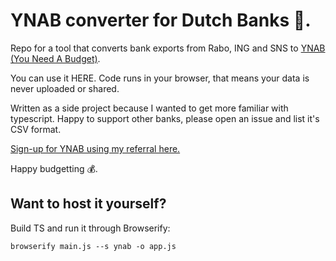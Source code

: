 # YNAB converter for Dutch Banks 🏦.
Repo for a tool that converts bank exports from Rabo, ING and SNS to [YNAB (You Need A Budget)](https://www.youneedabudget.com/).

You can use it HERE. Code runs in your browser, that means your data is never uploaded or shared.

Written as a side project because I wanted to get more familiar with typescript. Happy to support other banks, please open an issue and list it's CSV format.

[Sign-up for YNAB using my referral here.](https://ynab.com/referral/?ref=JumKd2BcHjK0c9wN&utm_source=customer_referral)

Happy budgetting 💰.

## Want to host it yourself?

Build TS and run it through Browserify:

`browserify main.js --s ynab -o app.js`